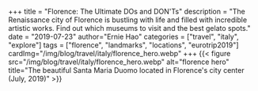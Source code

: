 +++
title = "Florence: The Ultimate DOs and DON'Ts"
description = "The Renaissance city of Florence is bustling with life and filled with incredible artistic works. Find out which museums to visit and the best gelato spots."
date = "2019-07-23"
author="Ernie Hao"
categories = ["travel", "italy", "explore"]
tags = ["florence", "landmarks", "locations", "eurotrip2019"]
cardImg="/img/blog/travel/italy/florence_hero.webp"
+++
{{< figure src="/img/blog/travel/italy/florence_hero.webp" alt="florence hero" title="The beautiful Santa Maria Duomo located in Florence's city center (July, 2019)" >}}